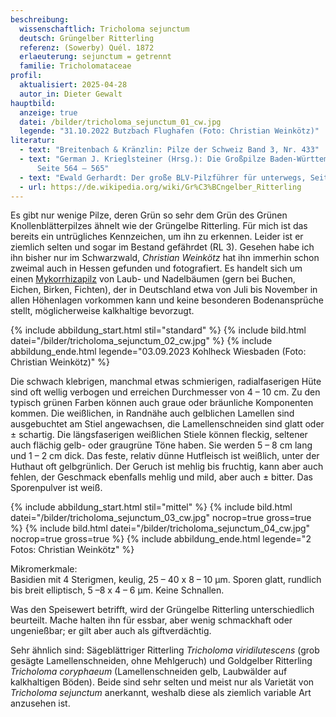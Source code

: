 ```yaml
---
beschreibung:
  wissenschaftlich: Tricholoma sejunctum
  deutsch: Grüngelber Ritterling
  referenz: (Sowerby) Quél. 1872
  erlaeuterung: sejunctum = getrennt
  familie: Tricholomataceae
profil:
  aktualisiert: 2025-04-28
  autor_in: Dieter Gewalt
hauptbild:
  anzeige: true
  datei: /bilder/tricholoma_sejunctum_01_cw.jpg
  legende: "31.10.2022 Butzbach Flughafen (Foto: Christian Weinkötz)"
literatur:
  - text: "Breitenbach & Kränzlin: Pilze der Schweiz Band 3, Nr. 433"
  - text: "German J. Krieglsteiner (Hrsg.): Die Großpilze Baden-Württembergs Band 3
      Seite 564 – 565"
  - text: "Ewald Gerhardt: Der große BLV-Pilzführer für unterwegs, Seite 74"
  - url: https://de.wikipedia.org/wiki/Gr%C3%BCngelber_Ritterling
---
```

Es gibt nur wenige Pilze, deren Grün so sehr dem Grün des Grünen Knollenblätterpilzes ähnelt wie der Grüngelbe Ritterling. Für mich ist das bereits ein untrügliches Kennzeichen, um ihn zu erkennen. Leider ist er ziemlich selten und sogar im Bestand gefährdet (RL 3). Gesehen habe ich ihn bisher nur im Schwarzwald, *Christian Weinkötz* hat ihn immerhin schon zweimal auch in Hessen gefunden und fotografiert. Es handelt sich um einen [Mykorrhizapilz](Mykorrhiza "Glossar") von Laub- und Nadelbäumen (gern bei Buchen, Eichen, Birken, Fichten), der in Deutschland etwa von Juli bis November in allen Höhenlagen vorkommen kann und keine besonderen Bodenansprüche stellt, möglicherweise kalkhaltige bevorzugt.

{% include abbildung_start.html stil="standard" %}
{% include bild.html datei="/bilder/tricholoma_sejunctum_02_cw.jpg" %}
{% include abbildung_ende.html legende="03.09.2023 Kohlheck Wiesbaden (Foto: Christian Weinkötz)" %}

Die schwach klebrigen, manchmal etwas schmierigen, radialfaserigen Hüte sind oft wellig verbogen und erreichen Durchmesser von 4 – 10 cm. Zu den typisch grünen Farben können auch graue oder bräunliche Komponenten kommen. Die weißlichen, in Randnähe auch gelblichen Lamellen sind ausgebuchtet am Stiel angewachsen, die Lamellenschneiden sind glatt oder ± schartig. Die längsfaserigen weißlichen Stiele können fleckig, seltener auch flächig gelb- oder graugrüne Töne haben. Sie werden 5 – 8 cm lang und 1 – 2 cm dick. Das feste, relativ dünne Hutfleisch ist weißlich, unter der Huthaut oft gelbgrünlich. Der Geruch ist mehlig bis fruchtig, kann aber auch fehlen, der Geschmack ebenfalls mehlig und mild, aber auch ± bitter. Das Sporenpulver ist weiß.

{% include abbildung_start.html stil="mittel" %}
{% include bild.html datei="/bilder/tricholoma_sejunctum_03_cw.jpg" nocrop=true gross=true %}
{% include bild.html datei="/bilder/tricholoma_sejunctum_04_cw.jpg" nocrop=true gross=true %}
{% include abbildung_ende.html legende="2 Fotos: Christian Weinkötz" %}

Mikromerkmale:\
Basidien mit 4 Sterigmen, keulig, 25 – 40 x 8 – 10 µm. Sporen glatt, rundlich bis breit elliptisch, 5 –8 x 4 – 6 µm. Keine Schnallen.

Was den Speisewert betrifft, wird der Grüngelbe Ritterling unterschiedlich beurteilt. Mache halten ihn für essbar, aber wenig schmackhaft oder ungenießbar; er gilt aber auch als giftverdächtig.

Sehr ähnlich sind: Sägeblättriger Ritterling *Tricholoma viridilutescens* (grob gesägte Lamellenschneiden, ohne Mehlgeruch) und Goldgelber Ritterling *Tricholoma coryphaeum* (Lamellenschneiden gelb, Laubwälder auf kalkhaltigen Böden). Beide sind sehr selten und meist nur als Varietät von *Tricholoma sejunctum* anerkannt, weshalb diese als ziemlich variable Art anzusehen ist.